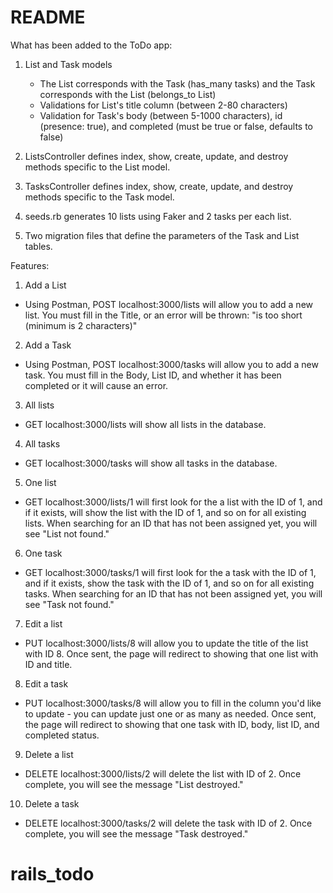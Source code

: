 # README
What has been added to the ToDo app:
1. List and Task models
    - The List corresponds with the Task (has_many tasks) and the Task corresponds with the List (belongs_to List)
    - Validations for List's title column (between 2-80 characters)
    - Validation for Task's body (between 5-1000 characters), id (presence: true), and completed (must be true or false, defaults to false)

2. ListsController defines index, show, create, update, and destroy methods specific to the List model.

3. TasksController defines index, show, create, update, and destroy methods specific to the Task model.

4. seeds.rb generates 10 lists using Faker and 2 tasks per each list.

4. Two migration files that define the parameters of the Task and List tables.

Features:
1. Add a List
  - Using Postman, POST localhost:3000/lists will allow you to add a new list. You must fill in the Title, or an error will be thrown:  "is too short (minimum is 2 characters)"
2. Add a Task
  -  Using Postman, POST localhost:3000/tasks will allow you to add a new task. You must fill in the Body, List ID, and whether it has been completed or it will cause an error.
3. All lists
  - GET localhost:3000/lists will show all lists in the database.
4. All tasks
  - GET localhost:3000/tasks will show all tasks in the database.
5. One list
  - GET localhost:3000/lists/1 will first look for the a list with the ID of 1, and if it exists, will show the list with the ID of 1, and so on for all existing lists. When searching for an ID that has not been assigned yet, you will see "List not found."
6. One task
  - GET localhost:3000/tasks/1 will first look for the a task with the ID of 1, and if it exists, show the task with the ID of 1, and so on for all existing tasks. When searching for an ID that has not been assigned yet, you will see "Task not found."
7. Edit a list
  - PUT localhost:3000/lists/8 will allow you to update the title of the list with ID 8. Once sent, the page will redirect to showing that one list with ID and title.
8. Edit a task
  - PUT localhost:3000/tasks/8 will allow you to fill in the column you'd like to update - you can update just one or as many as needed. Once sent, the page will redirect to showing that one task with ID, body, list ID, and completed status.
9. Delete a list
  - DELETE localhost:3000/lists/2 will delete the list with ID of 2. Once complete, you will see the message "List destroyed."
10. Delete a task
  - DELETE localhost:3000/tasks/2 will delete the task with ID of 2. Once complete, you will see the message "Task destroyed."

# rails_todo
